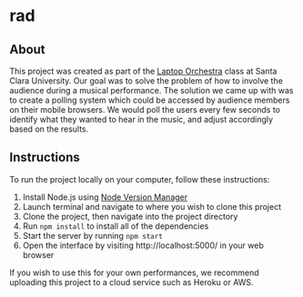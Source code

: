 # rad

## About

This project was created as part of the [Laptop Orchestra](https://www.scu.edu/cas/music/ensembles/sclork/) class at Santa Clara University. Our goal was to solve the problem of how to involve the audience during a musical performance. The solution we came up with was to create a polling system which could be accessed by audience members on their mobile browsers. We would poll the users every few seconds to identify what they wanted to hear in the music, and adjust accordingly based on the results.

## Instructions

To run the project locally on your computer, follow these instructions:

1. Install Node.js using [Node Version Manager](https://github.com/creationix/nvm)
2. Launch terminal and navigate to where you wish to clone this project
3. Clone the project, then navigate into the project directory
4. Run <code>npm install</code> to install all of the dependencies
5. Start the server by running <code>npm start</code>
6. Open the interface by visiting http://localhost:5000/ in your web browser

If you wish to use this for your own performances, we recommend uploading this project to a cloud service such as Heroku or AWS.

